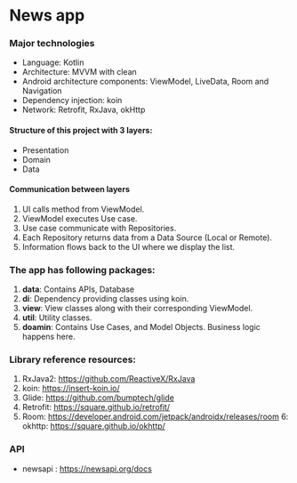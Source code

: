 # News app

### Major technologies
- Language: Kotlin
- Architecture: MVVM with clean
- Android architecture components: ViewModel, LiveData, Room and Navigation
- Dependency injection: koin
- Network: Retrofit, RxJava, okHttp

#### Structure of this project with 3 layers:
- Presentation
- Domain
- Data

#### Communication between layers
1. UI calls method from ViewModel.
2. ViewModel executes Use case.
3. Use case communicate with Repositories.
4. Each Repository returns data from a Data Source (Local or Remote).
5. Information flows back to the UI where we display the list.

### The app has following packages:
1. **data**: Contains APIs, Database
2. **di**: Dependency providing classes using koin.
3. **view**: View classes along with their corresponding ViewModel.
4. **util**: Utility classes.
5. **doamin**: Contains Use Cases, and Model Objects. Business logic happens here.

### Library reference resources:
1. RxJava2: https://github.com/ReactiveX/RxJava
2. koin: https://insert-koin.io/
3. Glide: https://github.com/bumptech/glide
4. Retrofit: https://square.github.io/retrofit/
5. Room: https://developer.android.com/jetpack/androidx/releases/room
6: okhttp: https://square.github.io/okhttp/

### API
- newsapi : https://newsapi.org/docs


